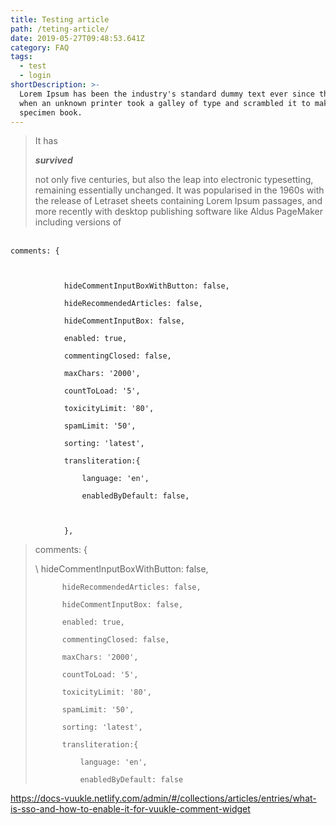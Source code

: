 ```yaml
---
title: Testing article
path: /teting-article/
date: 2019-05-27T09:48:53.641Z
category: FAQ
tags:
  - test
  - login
shortDescription: >-
  Lorem Ipsum has been the industry's standard dummy text ever since the 1500s,
  when an unknown printer took a galley of type and scrambled it to make a type
  specimen book.
---
```

> It has 
>
> _**survived**_
>
>  not only five centuries, but also the leap into electronic typesetting, remaining essentially unchanged. It was popularised in the 1960s with the release of Letraset sheets containing Lorem Ipsum passages, and more recently with desktop publishing software like Aldus PageMaker including versions of 

 \
`comments: {`

```
			
```

```
            hideCommentInputBoxWithButton: false,
```

```
			hideRecommendedArticles: false,
```

```
			hideCommentInputBox: false,
```

```
			enabled: true,
```

```
			commentingClosed: false,
```

```
			maxChars: '2000',
```

```
			countToLoad: '5',
```

```
			toxicityLimit: '80',
```

```
			spamLimit: '50',
```

```
			sorting: 'latest',
```

```
			transliteration:{
```

```
				language: 'en',
```

```
				enabledByDefault: false,
```

```
                
```

```
			},
```

> comments: {
>
> \    hideCommentInputBoxWithButton: false,
>
> ```
> 		hideRecommendedArticles: false,
>
> 		hideCommentInputBox: false,
>
> 		enabled: true,
>
> 		commentingClosed: false,
>
> 		maxChars: '2000',
>
> 		countToLoad: '5',
>
> 		toxicityLimit: '80',
>
> 		spamLimit: '50',
>
> 		sorting: 'latest',
>
> 		transliteration:{
>
> 			language: 'en',
>
> 			enabledByDefault: false
> ```



<https://docs-vuukle.netlify.com/admin/#/collections/articles/entries/what-is-sso-and-how-to-enable-it-for-vuukle-comment-widget>
